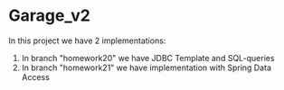 # Garage_v2
In this project we have 2 implementations:
1) In branch "homework20" we have JDBC Template and SQL-queries
2) In branch "homework21" we have implementation with Spring Data Access
